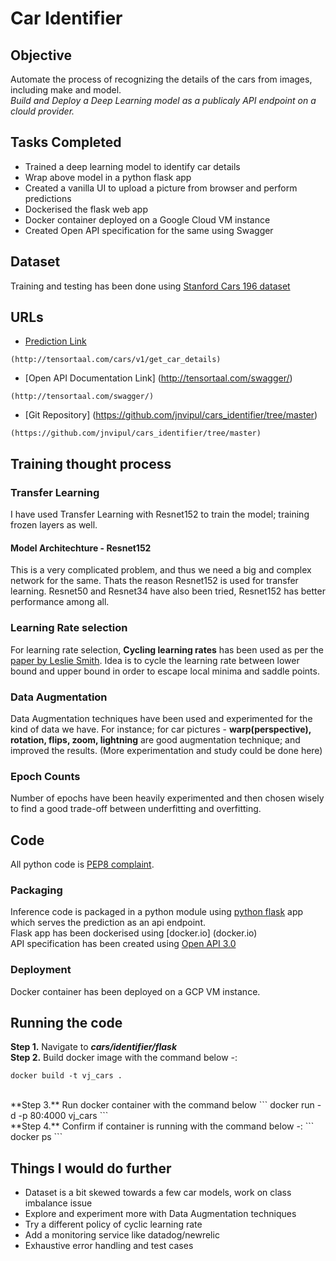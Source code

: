 # Car Identifier

## Objective
Automate the process of recognizing the details of the cars from images, including make and model. 
<br>*Build and Deploy a Deep Learning model as a publicaly API endpoint on a clould provider.*

## Tasks Completed
- Trained a deep learning model to identify car details
- Wrap above model in a python flask app
- Created a vanilla UI to upload a picture from browser and perform predictions
- Dockerised the flask web app
- Docker container deployed on a Google Cloud VM instance
- Created Open API specification for the same using Swagger 

## Dataset
Training and testing has been done using [Stanford Cars 196 dataset]()

## URLs

* [Prediction Link](http://tensortaal.com/cars/v1/get_car_details)
```
(http://tensortaal.com/cars/v1/get_car_details)
```

* [Open API Documentation Link] (http://tensortaal.com/swagger/)
```
(http://tensortaal.com/swagger/)
```

* [Git Repository] (https://github.com/jnvipul/cars_identifier/tree/master)
```
(https://github.com/jnvipul/cars_identifier/tree/master)
```

## Training thought process
### Transfer Learning
I have used Transfer Learning with Resnet152 to train the model; training frozen layers as well.

####  Model Architechture - Resnet152
This is a very complicated problem, and thus we need a big and complex network for the same. Thats the reason Resnet152 is used for transfer learning. Resnet50 and Resnet34 have also been tried, Resnet152 has better performance among all.

### Learning Rate selection
For learning rate selection, **Cycling learning rates** has been used as per the [paper by Leslie Smith](https://arxiv.org/abs/1506.01186).
Idea is to cycle the learning rate between lower bound and upper bound in order to escape local minima and saddle points. 

### Data Augmentation
Data Augmentation techniques have been used and experimented for the kind of data we have. For instance; for car pictures - **warp(perspective), rotation, flips, zoom, lightning** are good augmentation technique; and improved the results.
(More experimentation and study could be done here)

### Epoch Counts
Number of epochs have been heavily experimented and then chosen wisely to find a good trade-off between underfitting and overfitting.

## Code
All python code is [PEP8 complaint](https://www.python.org/dev/peps/pep-0008/).

### Packaging
Inference code is packaged in a python module using [python flask](http://flask.pocoo.org/) app which serves the prediction as an api endpoint. 
<br> Flask app has been dockerised using [docker.io]
(docker.io)
<br>
API specification has been created using [Open API 3.0](https://swagger.io/blog/news/announcing-openapi-3-0/)

### Deployment
Docker container has been deployed on a GCP VM instance.


## Running the code
**Step 1.** Navigate to <b>*cars/identifier/flask*</b> <br>
**Step 2.** Build docker image with the command below -:
```
docker build -t vj_cars .
```
<br>
**Step 3.** Run docker container with the command below
```
docker run -d -p 80:4000 vj_cars
```
<br>
**Step 4.** Confirm if container is running with the command below -: 
```
docker ps
```

## Things I would do further
- Dataset is a bit skewed towards a few car models, work on class imbalance issue 
- Explore and experiment more with Data Augmentation techniques
- Try a different policy of cyclic learning rate
- Add a monitoring service like datadog/newrelic
- Exhaustive error handling and test cases